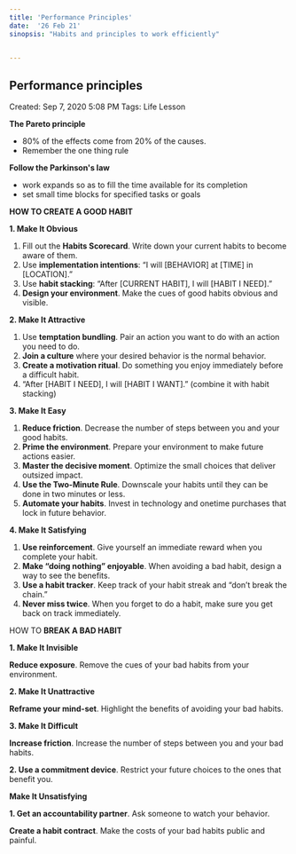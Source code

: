 ```yaml
---
title: 'Performance Principles'
date:  '26 Feb 21'
sinopsis: "Habits and principles to work efficiently"


---
```





## Performance principles

Created: Sep 7, 2020 5:08 PM
Tags: Life Lesson

**The Pareto principle**

- 80% of the effects come from 20% of the causes.
- Remember the one thing rule

**Follow the Parkinson's law**

- work expands so as to fill the time available for its completion
- set small time blocks for specified tasks or goals

**HOW TO CREATE A GOOD HABIT**

**1. Make It Obvious**

1. Fill out the **Habits Scorecard**. Write down your current habits to become aware of them.
2. Use **implementation intentions**: “I will [BEHAVIOR] at [TIME] in [LOCATION].”
3. Use **habit stacking**: “After [CURRENT HABIT], I will [HABIT  I NEED].”
4. **Design your environment**. Make the cues of good habits obvious and visible.

**2. Make It Attractive**

1. Use **temptation bundling**. Pair an action you want to do with an action you need to do.
2. **Join a culture** where your desired behavior is the normal behavior.
3. **Create a motivation ritual**. Do something you enjoy immediately before a difficult habit.
4. “After [HABIT  I NEED], I will [HABIT I WANT].” (combine it with habit stacking)

**3. Make It Easy**

1. **Reduce friction**. Decrease the number of steps between you and your good habits.
2. **Prime the environment**. Prepare your environment to make future actions easier.
3. **Master the decisive moment**. Optimize the small choices that deliver outsized impact.
4. **Use the Two-Minute Rule**. Downscale your habits until they can be done in two minutes or less.
5. **Automate your habits**. Invest in technology and onetime purchases that lock in future behavior.

**4. Make It Satisfying**

1. **Use reinforcement**. Give yourself an immediate reward when you complete your habit.
2. **Make “doing nothing” enjoyable**. When avoiding a bad habit, design a way to see the benefits.
3. **Use a habit tracker**. Keep track of your habit streak and “don’t break the chain.”
4. **Never miss twice**. When you forget to do a habit, make sure you get back on track immediately.

HOW TO **BREAK A BAD HABIT**

**1. Make It Invisible**

   **Reduce exposure**. Remove the cues of your bad habits from your environment.

**2. Make It Unattractive**

   **Reframe your mind-set**. Highlight the benefits of avoiding your bad habits.

**3. Make It Difficult**

   **Increase friction**. Increase the number of steps between you and your bad habits.

**2. Use a commitment device**. Restrict your future choices to the ones that benefit you.

   **Make It Unsatisfying**

**1. Get an accountability partner**. Ask someone to watch your behavior.

   **Create a habit contract**. Make the costs of your bad habits public and painful.



